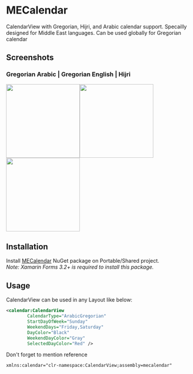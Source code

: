# MECalendar
CalendarView with Gregorian, Hijri, and Arabic calendar support. Specailly designed for Middle East languages. Can be used globally for Gregorian calendar

## Screenshots
### Gregorian Arabic |  Gregorian English |     Hijri
<img src="https://preview.ibb.co/mbVEaq/Arabic-Greg.png" width="200" height="200" /><img src="https://preview.ibb.co/mqQSTA/Greg.png" width="200" height="200" /><img src="https://preview.ibb.co/mPeRMV/Arabic-Hijri.png" width="200" height="200" />

## Installation
Install [MECalendar](https://www.nuget.org/packages/MECalendar/) NuGet package on Portable/Shared project.<br/>
*Note: Xamarin Forms 3.2+ is required to install this package.*

## Usage
CalendarView can be used in any Layout like below:
```xml
<calendar:CalendarView
        CalendarType="ArabicGregorian"
        StartDayOfWeek="Sunday"
        WeekendDays="Friday,Saturday"
        DayColor="Black"
        WeekendDayColor="Gray"
        SelectedDayColor="Red" />
```
Don't forget to mention reference 
```xml
xmlns:calendar="clr-namespace:CalendarView;assembly=mecalendar"
```
